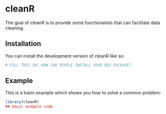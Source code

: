 
<!-- README.md is generated from README.Rmd. Please edit that file -->

# cleanR

<!-- badges: start -->
<!-- badges: end -->

The goal of cleanR is to provide some functionalists that can facilitate
data cleaning.

## Installation

You can install the development version of cleanR like so:

``` r
# FILL THIS IN! HOW CAN PEOPLE INSTALL YOUR DEV PACKAGE?
```

## Example

This is a basic example which shows you how to solve a common problem:

``` r
library(cleanR)
## basic example code
```
